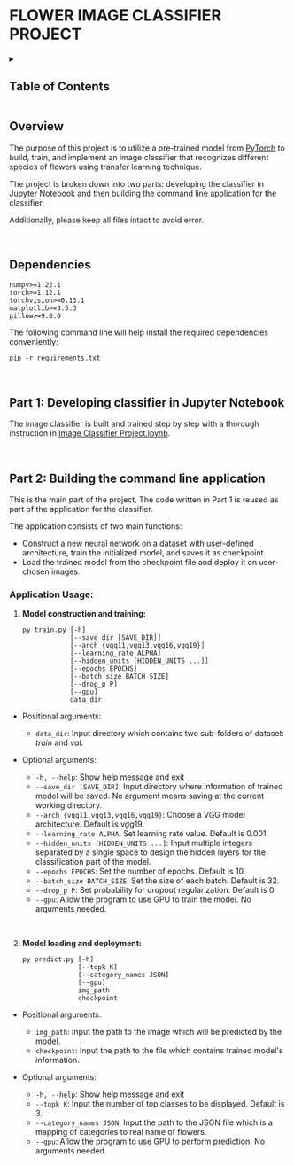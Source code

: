 # FLOWER IMAGE CLASSIFIER PROJECT

<!-- TABLE OF CONTENTS -->
<details>
  <summary><h2>Table of Contents</h2></summary>
  <ol>
    <li><a href="#overview">Overview</a></li>
    <li><a href="#dependencies">Dependencies</a></li>
    <li>
      <a href="#part-1-developing-classifier-in-jupyter-notebook">
        Part 1: Developing classifier in Jupyter Notebook
      </a>
    </li>
    <li>
      <a href="#part-2-building-the-command-line-application">Part 2: Building the command line application</a>
      <ul>
        <li><a href="#application-usage">Application Usage</a></li>
      </ul>
    </li>
  </ol>
</details>

## Overview
The purpose of this project is to utilize a pre-trained model from [PyTorch](https://pytorch.org) to build, train, and implement an image classifier that recognizes different species of flowers using transfer learning technique.

The project is broken down into two parts: developing the classifier in Jupyter Notebook and then building the command line application for the classifier.

Additionally, please keep all files intact to avoid error.

&nbsp;
## Dependencies
```
numpy>=1.22.1
torch>=1.12.1
torchvision>=0.13.1
matplotlib>=3.5.3
pillow>=9.0.0
```
The following command line will help install the required dependencies conveniently:
```
pip -r requirements.txt
```

&nbsp;
## Part 1: Developing classifier in Jupyter Notebook
The image classifier is built and trained step by step with a thorough instruction in [Image Classifier Project.ipynb](Image%20Classifier%20Project.ipynb).

&nbsp;
## Part 2: Building the command line application
This is the main part of the project. The code written in Part 1 is reused as part of the application for the classifier. 

The application consists of two main functions: 
- Construct a new neural network on a dataset with user-defined architecture, train the initialized model, and saves it as checkpoint.
- Load the trained model from the checkpoint file and deploy it on user-chosen images.

### Application Usage:

1. **Model construction and training:**
    ```
    py train.py [-h] 
                [--save_dir [SAVE_DIR]] 
                [--arch {vgg11,vgg13,vgg16,vgg19}] 
                [--learning_rate ALPHA] 
                [--hidden_units [HIDDEN_UNITS ...]] 
                [--epochs EPOCHS] 
                [--batch_size BATCH_SIZE] 
                [--drop_p P] 
                [--gpu] 
                data_dir
    ```
* Positional arguments:
    * `data_dir`: Input directory which contains two sub-folders of dataset: _train_ and _val_.

* Optional arguments:
    * `-h, --help`: Show help message and exit
    * `--save_dir [SAVE_DIR]`: Input directory where information of trained model will be saved. No argument means saving at the current working directory.
    * `--arch {vgg11,vgg13,vgg16,vgg19}`: Choose a VGG model architecture. Default is vgg19.
    * `--learning_rate ALPHA`: Set learning rate value. Default is 0.001.
    * `--hidden_units [HIDDEN_UNITS ...]`: Input multiple integers separated by a single space to design the hidden layers for the classification part of the model.
    * `--epochs EPOCHS`: Set the number of epochs. Default is 10.
    * `--batch_size BATCH_SIZE`: Set the size of each batch. Default is 32.
    * `--drop_p P`: Set probability for dropout regularization. Default is 0.
    * `--gpu`: Allow the program to use GPU to train the model. No arguments needed.

&nbsp;

2. **Model loading and deployment:**
    ```
    py predict.py [-h] 
                  [--topk K] 
                  [--category_names JSON] 
                  [--gpu] 
                  img_path 
                  checkpoint
    ```
* Positional arguments:
    * `img_path`: Input the path to the image which will be predicted by the model.
    * `checkpoint`: Input the path to the file which contains trained model's information.

* Optional arguments:
    * `-h, --help`: Show help message and exit
    * `--topk K`: Input the number of top classes to be displayed. Default is 3.
    * `--category_names JSON`: Input the path to the JSON file which is a mapping of categories to real name of flowers.
    * `--gpu`: Allow the program to use GPU to perform prediction. No arguments needed.